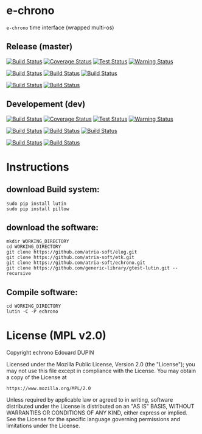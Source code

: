 e-chrono
========

`e-chrono` time interface (wrapped multi-os)

Release (master)
----------------

[![Build Status](https://travis-ci.org/atria-soft/echrono.svg?branch=master)](https://travis-ci.org/atria-soft/echrono)
[![Coverage Status](http://atria-soft.com/ci/coverage/atria-soft/echrono.svg?branch=master)](http://atria-soft.com/ci/atria-soft/echrono)
[![Test Status](http://atria-soft.com/ci/test/atria-soft/echrono.svg?branch=master)](http://atria-soft.com/ci/atria-soft/echrono)
[![Warning Status](http://atria-soft.com/ci/warning/atria-soft/echrono.svg?branch=master)](http://atria-soft.com/ci/atria-soft/echrono)

[![Build Status](http://atria-soft.com/ci/build/atria-soft/echrono.svg?branch=master&tag=Linux)](http://atria-soft.com/ci/atria-soft/echrono)
[![Build Status](http://atria-soft.com/ci/build/atria-soft/echrono.svg?branch=master&tag=MacOs)](http://atria-soft.com/ci/atria-soft/echrono)
[![Build Status](http://atria-soft.com/ci/build/atria-soft/echrono.svg?branch=master&tag=Mingw)](http://atria-soft.com/ci/atria-soft/echrono)

[![Build Status](http://atria-soft.com/ci/build/atria-soft/echrono.svg?branch=master&tag=Android)](http://atria-soft.com/ci/atria-soft/echrono)
[![Build Status](http://atria-soft.com/ci/build/atria-soft/echrono.svg?branch=master&tag=IOs)](http://atria-soft.com/ci/atria-soft/echrono)

Developement (dev)
------------------

[![Build Status](https://travis-ci.org/atria-soft/echrono.svg?branch=dev)](https://travis-ci.org/atria-soft/echrono)
[![Coverage Status](http://atria-soft.com/ci/coverage/atria-soft/echrono.svg?branch=dev)](http://atria-soft.com/ci/atria-soft/echrono)
[![Test Status](http://atria-soft.com/ci/test/atria-soft/echrono.svg?branch=dev)](http://atria-soft.com/ci/atria-soft/echrono)
[![Warning Status](http://atria-soft.com/ci/warning/atria-soft/echrono.svg?branch=dev)](http://atria-soft.com/ci/atria-soft/echrono)

[![Build Status](http://atria-soft.com/ci/build/atria-soft/echrono.svg?branch=dev&tag=Linux)](http://atria-soft.com/ci/atria-soft/echrono)
[![Build Status](http://atria-soft.com/ci/build/atria-soft/echrono.svg?branch=dev&tag=MacOs)](http://atria-soft.com/ci/atria-soft/echrono)
[![Build Status](http://atria-soft.com/ci/build/atria-soft/echrono.svg?branch=dev&tag=Mingw)](http://atria-soft.com/ci/atria-soft/echrono)

[![Build Status](http://atria-soft.com/ci/build/atria-soft/echrono.svg?branch=dev&tag=Android)](http://atria-soft.com/ci/atria-soft/echrono)
[![Build Status](http://atria-soft.com/ci/build/atria-soft/echrono.svg?branch=dev&tag=IOs)](http://atria-soft.com/ci/atria-soft/echrono)


Instructions
============

download Build system:
----------------------

	sudo pip install lutin
	sudo pip install pillow

download the software:
----------------------

	mkdir WORKING_DIRECTORY
	cd WORKING_DIRECTORY
	git clone https://github.com/atria-soft/elog.git
	git clone https://github.com/atria-soft/etk.git
	git clone https://github.com/atria-soft/echrono.git
	git clone https://github.com/generic-library/gtest-lutin.git --recursive

Compile software:
-----------------

	cd WORKING_DIRECTORY
	lutin -C -P echrono


License (MPL v2.0)
=====================
Copyright echrono Edouard DUPIN

Licensed under the Mozilla Public License, Version 2.0 (the "License");
you may not use this file except in compliance with the License.
You may obtain a copy of the License at

    https://www.mozilla.org/MPL/2.0

Unless required by applicable law or agreed to in writing, software
distributed under the License is distributed on an "AS IS" BASIS,
WITHOUT WARRANTIES OR CONDITIONS OF ANY KIND, either express or implied.
See the License for the specific language governing permissions and
limitations under the License.

